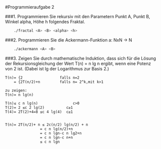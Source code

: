 #Programmieraufgabe 2


###1. Programmieren Sie rekursiv mit den Parametern Punkt A, Punkt B, Winkel alpha, Höhe h folgendes Fraktal.
```bash
    ./fractal <A> <B> <alpha> <h>
```


###2. Programmieren Sie die Ackermann-Funktion a: NxN → N
```bash
    ./ackermann <A> <B>
```

###3. Zeigen Sie durch mathematische Induktion, dass sich für die Lösung der Rekursionsgleichung der Wert T(n) = n lg n ergibt, wenn eine Potenz von 2 ist. (Dabei ist lg der Logarithmus zur Basis 2.)
	
	T(n)= {2 				 falls n=2
		= {2T(n/2)+n         falls n= 2^k,mit k>1

	zu zeigen:
	T(n)= n lg⁡(n)

	T(n)≤ c n lg⁡(n)		      	c>0
	T(2)= 2 ≤c 2 lg(2)     		c≥1
	T(4)= 2T(2)+4=8 ≤c 4 lg(4)	c≥1
	

	T(n)= 2T(n/2)+ n ≤ 2c(n/2) lg⁡(n/2) + n
					= c n lg⁡(n/2)+n
					= c n lg⁡n-c n lg⁡2+n
					= c n lg⁡n-c n+n
					≤ c n lg⁡n
